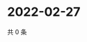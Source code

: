 # 2022-02-27

共 0 条

<!-- BEGIN WEIBO -->
<!-- 最后更新时间 Sun Feb 27 2022 12:15:00 GMT+0800 (China Standard Time) -->

<!-- END WEIBO -->
